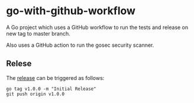 # go-with-github-workflow

A Go project which uses a GitHub workflow to run the tests and release on new tag to master branch. 

Also uses a GitHub action to run the gosec security scanner.

## Relese 

The [release](.github/workflows/release.yml) can be triggered as follows:

```
go tag v1.0.0 -m "Initial Release"
git push origin v1.0.0
```
